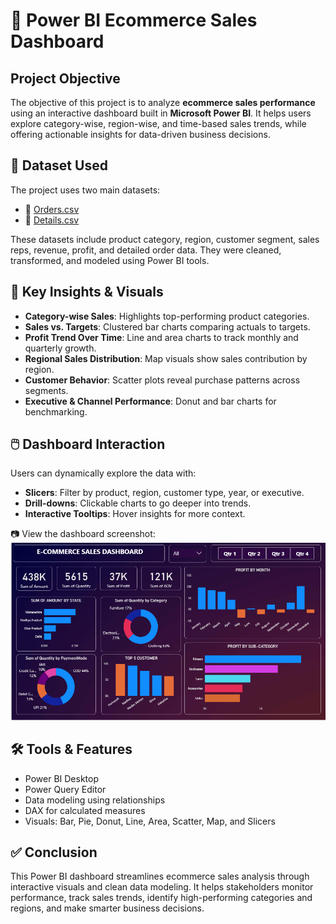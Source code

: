 # 🔵 Power BI Ecommerce Sales Dashboard

## Project Objective

The objective of this project is to analyze **ecommerce sales performance** using an interactive dashboard built in **Microsoft Power BI**. It helps users explore category-wise, region-wise, and time-based sales trends, while offering actionable insights for data-driven business decisions.

## 📂 Dataset Used

The project uses two main datasets:
- 🔗 [Orders.csv](https://github.com/devanggohill/Ecommerce-Sales-Dashboard-Power-BI-/blob/main/Orders.csv)
- 🔗 [Details.csv](https://github.com/devanggohill/Ecommerce-Sales-Dashboard-Power-BI-/blob/main/Details.csv)

These datasets include product category, region, customer segment, sales reps, revenue, profit, and detailed order data. They were cleaned, transformed, and modeled using Power BI tools.

## 🧭 Key Insights & Visuals

- **Category-wise Sales**: Highlights top-performing product categories.
- **Sales vs. Targets**: Clustered bar charts comparing actuals to targets.
- **Profit Trend Over Time**: Line and area charts to track monthly and quarterly growth.
- **Regional Sales Distribution**: Map visuals show sales contribution by region.
- **Customer Behavior**: Scatter plots reveal purchase patterns across segments.
- **Executive & Channel Performance**: Donut and bar charts for benchmarking.

## 🖱️ Dashboard Interaction

Users can dynamically explore the data with:
- **Slicers**: Filter by product, region, customer type, year, or executive.
- **Drill-downs**: Clickable charts to go deeper into trends.
- **Interactive Tooltips**: Hover insights for more context.

📷 View the dashboard screenshot:  
![Dashboard Preview](https://github.com/devanggohill/Ecommerce-Sales-Dashboard-Power-BI-/blob/main/Screenshot%202025-07-10%20224209.png)

## 🛠️ Tools & Features

- Power BI Desktop  
- Power Query Editor  
- Data modeling using relationships  
- DAX for calculated measures  
- Visuals: Bar, Pie, Donut, Line, Area, Scatter, Map, and Slicers

## ✅ Conclusion

This Power BI dashboard streamlines ecommerce sales analysis through interactive visuals and clean data modeling. It helps stakeholders monitor performance, track sales trends, identify high-performing categories and regions, and make smarter business decisions.
